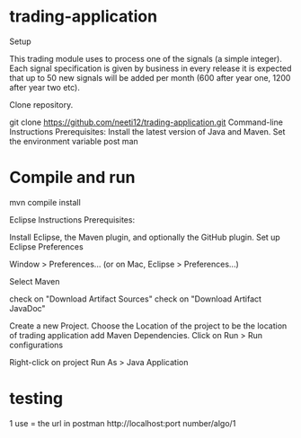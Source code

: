# trading-application

Setup


This trading module uses to process one of the signals (a simple integer). Each signal specification is given by business 
in every release it is expected that up to 50 new signals will be added per month (600 after year one, 1200 after year two etc).

Clone repository.

 git clone https://github.com/neeti12/trading-application.git
Command-line Instructions
Prerequisites:
Install the latest version of Java and Maven.
Set the environment variable
post man 

# Compile and run
mvn compile install

Eclipse Instructions
Prerequisites:

Install Eclipse, the Maven plugin, and optionally the GitHub plugin.
Set up Eclipse Preferences

Window > Preferences... (or on Mac, Eclipse > Preferences...)

Select Maven

check on "Download Artifact Sources"
check on "Download Artifact JavaDoc"


Create a new Project.
Choose the Location of the project to be the location of trading application
add Maven Dependencies.
Click on Run > Run configurations


Right-click on project
Run As > Java Application

# testing

1 use = the url in postman http://localhost:port number/algo/1
